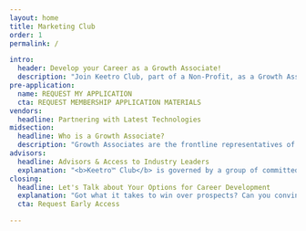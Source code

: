 ```yaml
---
layout: home
title: Marketing Club
order: 1
permalink: /

intro:
  header: Develop your Career as a Growth Associate!
  description: "Join Keetro Club, part of a Non-Profit, as a Growth Associate to help us resolve communication issues facing our society while developing your career in marketing and demand generation. This position is a part-time opportunity that allows you to keep your full-time job."
pre-application:
  name: REQUEST MY APPLICATION
  cta: REQUEST MEMBERSHIP APPLICATION MATERIALS
vendors:
  headline: Partnering with Latest Technologies
midsection:
  headline: Who is a Growth Associate?
  description: "Growth Associates are the frontline representatives of our organization and are an integral part of our elite marketing club. As a Growth Associate, you will engage industry professionals and win over prospects to attend networking events."
advisors:
  headline: Advisors & Access to Industry Leaders
  explanation: "<b>Keetro™ Club</b> is governed by a group of committed advisors who come from leadership positions in sales and marketing. They are all committed to seeing members flourish."
closing:
  headline: Let's Talk about Your Options for Career Development
  explanation: "Got what it takes to win over prospects? Can you convince almost anyone to attend a meeting? Great, we would love to hear from you! Fill out our application to be a part of our elite marketing club."
  cta: Request Early Access

---
```

